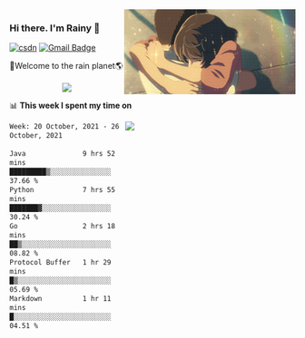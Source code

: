 <img  align='right' height="150" src="https://github.com/LikeRainDay/LikeRainDay/blob/master/pic/img_rain_1.gif?raw=true">



### Hi there. I'm Rainy :lemon:

[![csdn](https://img.shields.io/badge/-csdn-c14438?style=flat-square&logo=c&logoColor=white)](https://blog.csdn.net/qq_15807167)
[![Gmail Badge](https://img.shields.io/badge/-gmail-c14438?style=flat-square&logo=Gmail&logoColor=white&link=mailto:houshuai0816@gmail.com)](mailto:houshuai0816@gmail.com)

🚀Welcome to the rain planet🌎

<center>
<img align='center'  src="https://source.unsplash.com/random/1200x600">
</center>

📊 **This week I spent my time on**

<img align='right'   width="300" src="https://github-readme-stats.vercel.app/api?username=LikeRainDay&show_icons=true&title_color=fff&icon_color=79ff97&text_color=9f9f9f&bg_color=151515">

<!--START_SECTION:waka-->
```text
Week: 20 October, 2021 - 26 October, 2021

Java              9 hrs 52 mins   █████████▒░░░░░░░░░░░░░░░   37.66 % 
Python            7 hrs 55 mins   ███████▓░░░░░░░░░░░░░░░░░   30.24 % 
Go                2 hrs 18 mins   ██▒░░░░░░░░░░░░░░░░░░░░░░   08.82 % 
Protocol Buffer   1 hr 29 mins    █▒░░░░░░░░░░░░░░░░░░░░░░░   05.69 % 
Markdown          1 hr 11 mins    █░░░░░░░░░░░░░░░░░░░░░░░░   04.51 % 
```
<!--END_SECTION:waka-->

